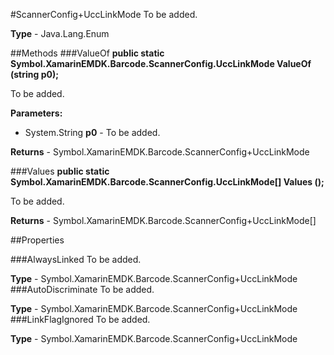 #ScannerConfig+UccLinkMode
To be added.

**Type** - Java.Lang.Enum

##Methods
###ValueOf
**public static Symbol.XamarinEMDK.Barcode.ScannerConfig.UccLinkMode ValueOf (string p0);**

To be added.

**Parameters:** 

* System.String **p0** - To be added.

**Returns** - Symbol.XamarinEMDK.Barcode.ScannerConfig+UccLinkMode

###Values
**public static Symbol.XamarinEMDK.Barcode.ScannerConfig.UccLinkMode[] Values ();**

To be added.


**Returns** - Symbol.XamarinEMDK.Barcode.ScannerConfig+UccLinkMode[]

##Properties

###AlwaysLinked
To be added.

**Type** - Symbol.XamarinEMDK.Barcode.ScannerConfig+UccLinkMode
###AutoDiscriminate
To be added.

**Type** - Symbol.XamarinEMDK.Barcode.ScannerConfig+UccLinkMode
###LinkFlagIgnored
To be added.

**Type** - Symbol.XamarinEMDK.Barcode.ScannerConfig+UccLinkMode


